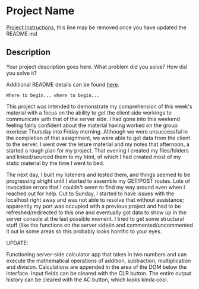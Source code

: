# Project Name

[Project Instructions](./INSTRUCTIONS.md), this line may be removed once you have updated the README.md

## Description

Your project description goes here. What problem did you solve? How did you solve it?

Additional README details can be found [here](https://github.com/PrimeAcademy/readme-template/blob/master/README.md).


    Where to begin... where to begin...

This project was intended to demonstrate my comprehension of this week's material with a focus on the ability to get the client side workings to communicate with that of the server side. I had gone into this weekend feeling fairly confident about the material having worked on the group exericse Thursday into Friday morning. Although we were unsuccessful in the completion of that assignment, we were able to get data from the client to the server. I went over the leture material and my notes that afternoon, a started a rough plan for my project. That evening I created my files/folders and linked/sourced them to my html, of which I had created most of my static material by the time I went to bed.

The next day, I built my listeners and tested them, and things seemed to be progressing alright until I started to assemble my GET/POST routes. Lots of invocation errors that I couldn't seem to find my way around even when I reached out for help. Cut to Sunday, I started to have issues with the localhost right away and was not able to resolve that without assistance; apparently my port was occupied with a previous project and had to be refreshed/redirected to this one and eventually got data to show up in the server console at the last possible moment. I tried to get some structural stuff (like the functions on the server side)in and commented/uncommented it out in some areas so this probably looks horrific to your eyes.

UPDATE:

Functioning server-side calculator app that takes in two numbers and can execute the mathematical operations of addition, subtraction, multiplication and division. Calculations are appended in the area of the DOM below the interface. Input fields can be cleared with the CLR button. The entire output history can be cleared with the AC button, which looks kinda cool.